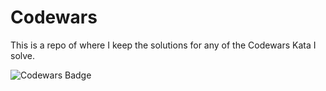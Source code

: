 # Codewars

This is a repo of where I keep the solutions for any of the Codewars Kata I solve.

![Codewars Badge](https://www.codewars.com/users/latchjack/badges/small)